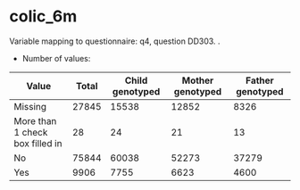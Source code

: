 # colic_6m
Variable mapping to questionnaire: q4, question DD303.
.
- Number of values:

| Value | Total | Child genotyped | Mother genotyped | Father genotyped |
| ----- | ----- | --------------- | ---------------- | ---------------- |
| Missing | 27845 | 15538 | 12852 | 8326 |
| More than 1 check box filled in | 28 | 24 | 21 |13 |
| No | 75844 | 60038 | 52273 |37279 |
| Yes | 9906 | 7755 | 6623 |4600 |



